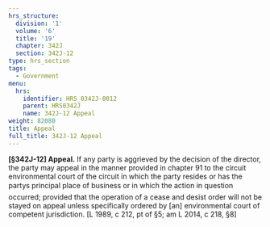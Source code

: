 ```yaml
---
hrs_structure:
  division: '1'
  volume: '6'
  title: '19'
  chapter: 342J
  section: 342J-12
type: hrs_section
tags:
  - Government
menu:
  hrs:
    identifier: HRS_0342J-0012
    parent: HRS0342J
    name: 342J-12 Appeal
weight: 82080
title: Appeal
full_title: 342J-12 Appeal
---
```

**[§342J-12] Appeal.** If any party is aggrieved by the decision of the director, the party may appeal in the manner provided in chapter 91 to the circuit environmental court of the circuit in which the party resides or has the partys principal place of business or in which the action in question occurred; provided that the operation of a cease and desist order will not be stayed on appeal unless specifically ordered by [an] environmental court of competent jurisdiction. [L 1989, c 212, pt of §5; am L 2014, c 218, §8]